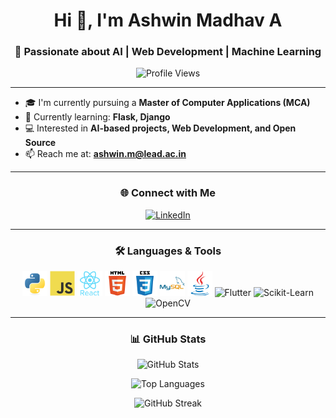 <h1 align="center">Hi 👋, I'm Ashwin Madhav A</h1>
<h3 align="center">🎯 Passionate about AI | Web Development | Machine Learning</h3>

<p align="center">
  <img src="https://komarev.com/ghpvc/?username=ashwinmadhav10&label=Profile%20Views&color=0e75b6&style=flat" alt="Profile Views" />
</p>

---

- 🎓 I'm currently pursuing a **Master of Computer Applications (MCA)**
- 🌱 Currently learning: **Flask, Django**
- 💻 Interested in **AI-based projects, Web Development, and Open Source**
- 📫 Reach me at: **ashwin.m@lead.ac.in**

---

<h3 align="center">🌐 Connect with Me</h3>
<p align="center">
  <a href="https://www.linkedin.com/in/ashwin-madhav/" target="_blank">
    <img src="https://raw.githubusercontent.com/rahuldkjain/github-profile-readme-generator/master/src/images/icons/Social/linked-in-alt.svg" alt="LinkedIn" height="30" width="40" />
  </a>
</p>

---

<h3 align="center">🛠️ Languages & Tools</h3>
<p align="center">
  <img src="https://raw.githubusercontent.com/devicons/devicon/master/icons/python/python-original.svg" alt="Python" width="40" height="40"/>
  <img src="https://raw.githubusercontent.com/devicons/devicon/master/icons/javascript/javascript-original.svg" alt="JavaScript" width="40" height="40"/>
  <img src="https://raw.githubusercontent.com/devicons/devicon/master/icons/react/react-original-wordmark.svg" alt="React" width="40" height="40"/>
  <img src="https://raw.githubusercontent.com/devicons/devicon/master/icons/html5/html5-original-wordmark.svg" alt="HTML5" width="40" height="40"/>
  <img src="https://raw.githubusercontent.com/devicons/devicon/master/icons/css3/css3-original-wordmark.svg" alt="CSS3" width="40" height="40"/>
  <img src="https://raw.githubusercontent.com/devicons/devicon/master/icons/mysql/mysql-original-wordmark.svg" alt="MySQL" width="40" height="40"/>
  <img src="https://raw.githubusercontent.com/devicons/devicon/master/icons/java/java-original.svg" alt="Java" width="40" height="40"/>
  <img src="https://www.vectorlogo.zone/logos/flutterio/flutterio-icon.svg" alt="Flutter" width="40" height="40"/>
  <img src="https://upload.wikimedia.org/wikipedia/commons/0/05/Scikit_learn_logo_small.svg" alt="Scikit-Learn" width="40" height="40"/>
  <img src="https://www.vectorlogo.zone/logos/opencv/opencv-icon.svg" alt="OpenCV" width="40" height="40"/>
</p>

---

<h3 align="center">📊 GitHub Stats</h3>
<p align="center">
  <img src="https://github-readme-stats.vercel.app/api?username=ashwinmadhav10&show_icons=true&theme=default" alt="GitHub Stats" />
</p>

<p align="center">
  <img src="https://github-readme-stats.vercel.app/api/top-langs?username=ashwinmadhav10&show_icons=true&layout=compact&theme=default" alt="Top Languages" />
</p>

<p align="center">
  <img src="https://github-readme-streak-stats.herokuapp.com/?user=ashwinmadhav10&theme=default" alt="GitHub Streak" />
</p>
